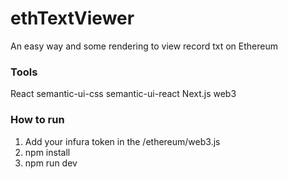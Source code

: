 # ethTextViewer
An easy way and some rendering to view record txt on Ethereum

### Tools
React
semantic-ui-css
semantic-ui-react
Next.js
web3

### How to run
1. Add your infura token in the /ethereum/web3.js
2. npm install
3. npm run dev

